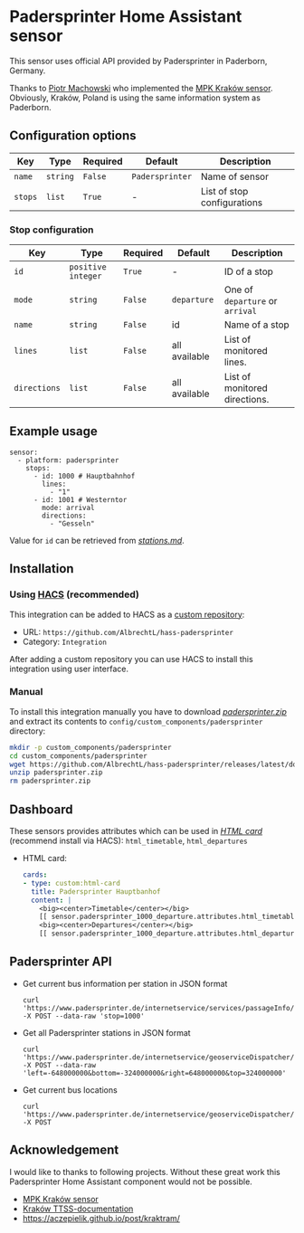 # Padersprinter Home Assistant sensor

This sensor uses official API provided by Padersprinter in Paderborn, Germany.

Thanks to [Piotr Machowski](https://github.com/PiotrMachowski) who implemented the [MPK Kraków sensor](https://github.com/PiotrMachowski/Home-Assistant-custom-components-MPK-KR). Obviously, Kraków, Poland is using the same information system as Paderborn. 

## Configuration options

| Key | Type | Required | Default | Description |
| --- | --- | --- | --- | --- |
| `name` | `string` | `False` | `Padersprinter` | Name of sensor |
| `stops` | `list` | `True` | - | List of stop configurations |

### Stop configuration

| Key | Type | Required | Default | Description |
| --- | --- | --- | --- | --- |
| `id` | `positive integer` | `True` | - | ID of a stop |
| `mode` | `string` | `False` | `departure` | One of `departure` or `arrival` |
| `name` | `string` | `False` | id | Name of a stop |
| `lines` | `list` | `False` | all available | List of monitored lines. |
| `directions` | `list` | `False` | all available | List of monitored directions. |

## Example usage

```
sensor:
  - platform: padersprinter
    stops:
      - id: 1000 # Hauptbahnhof
        lines:
          - "1"
      - id: 1001 # Westerntor
        mode: arrival
        directions:
          - "Gesseln"
```
Value for `id` can be retrieved from [*stations.md*](https://github.com/AlbrechtL/hass-padersprinter/blob/master/stations.md).

## Installation

### Using [HACS](https://hacs.xyz/) (recommended)

This integration can be added to HACS as a [custom repository](https://hacs.xyz/docs/faq/custom_repositories):
* URL: `https://github.com/AlbrechtL/hass-padersprinter`
* Category: `Integration`

After adding a custom repository you can use HACS to install this integration using user interface.

### Manual

To install this integration manually you have to download [*padersprinter.zip*](https://github.com/AlbrechtL/hass-padersprinter/releases/latest/download/padersprinter.zip) and extract its contents to `config/custom_components/padersprinter` directory:
```bash
mkdir -p custom_components/padersprinter
cd custom_components/padersprinter
wget https://github.com/AlbrechtL/hass-padersprinter/releases/latest/download/padersprinter.zip
unzip padersprinter.zip
rm padersprinter.zip
```

## Dashboard

These sensors provides attributes which can be used in [*HTML card*](https://github.com/PiotrMachowski/Home-Assistant-Lovelace-HTML-card) (recommend install via HACS): `html_timetable`, `html_departures`
  * HTML card:
    ```yaml
    cards:
    - type: custom:html-card
      title: Padersprinter Hauptbanhof
      content: |
        <big><center>Timetable</center></big>
        [[ sensor.padersprinter_1000_departure.attributes.html_timetable ]]
        <big><center>Departures</center></big>
        [[ sensor.padersprinter_1000_departure.attributes.html_departures ]]

    ```

## Padersprinter API

* Get current bus information per station in JSON format
  ```
  curl 'https://www.padersprinter.de/internetservice/services/passageInfo/stopPassages/stop' -X POST --data-raw 'stop=1000'
  ```

* Get all Padersprinter stations in JSON format
  ```
  curl 'https://www.padersprinter.de/internetservice/geoserviceDispatcher/services/stopinfo/stops' -X POST --data-raw 'left=-648000000&bottom=-324000000&right=648000000&top=324000000'
  ```

* Get current bus locations
  ```
  curl 'https://www.padersprinter.de/internetservice/geoserviceDispatcher/services/vehicleinfo/vehicles' -X POST
  ```

## Acknowledgement

I would like to thanks to following projects. Without these great work this Padersprinter Home Assistant component would not be possible.
* [MPK Kraków sensor](https://github.com/PiotrMachowski/Home-Assistant-custom-components-MPK-KR)
* [Kraków TTSS-documentation](https://github.com/Delay-Team/Cracow-Public-Transport-Dashboard/wiki/TTSS-documentation)
* https://aczepielik.github.io/post/kraktram/
